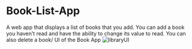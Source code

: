 # Book-List-App
A web app that displays a list of books that you add. You can add a book you haven't read and have the ability to change its value to read. You can also delete a book/
UI of the Book App
![libraryUI](https://user-images.githubusercontent.com/105148555/185724343-dd4ddb40-92ca-4896-98c4-c131dd79e62a.PNG)
